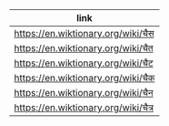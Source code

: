 |link|
|----|
|https://en.wiktionary.org/wiki/चैस|
|https://en.wiktionary.org/wiki/चैत|
|https://en.wiktionary.org/wiki/चैट|
|https://en.wiktionary.org/wiki/चैक|
|https://en.wiktionary.org/wiki/चैन|
|https://en.wiktionary.org/wiki/चैत्र|
